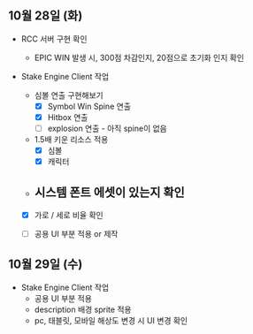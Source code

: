 
## 10월 28일 (화)

- RCC 서버 구현 확인
	- EPIC WIN 발생 시, 300점 차감인지, 20점으로 초기화 인지 확인

- Stake Engine Client 작업
	- 심볼 연출 구현해보기
		- [x] Symbol Win Spine 연출
		- [x] Hitbox 연출
		- [ ]  explosion 연출 - 아직 spine이 없음
	- 1.5배 키운 리소스 적용
		- [x] 심볼 
		- [x] 캐릭터
	- 시스템 폰트 에셋이 있는지 확인
		- 
	- [x] 가로 / 세로 비율 확인
	- [ ] 공용 UI 부분 적용 or 제작


## 10월 29일 (수)

- Stake Engine Client 작업
	- 공용 UI 부분 적용
	- description 배경 sprite 적용
	- pc, 태블릿, 모바일 해상도 변경 시 UI 변경 확인